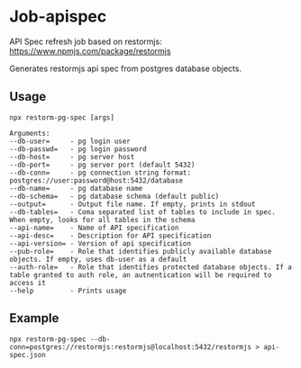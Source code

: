 # Job-apispec
API Spec refresh job based on restormjs: https://www.npmjs.com/package/restormjs

Generates restormjs api spec from postgres database objects. 
## Usage
`npx restorm-pg-spec [args]`
```
Arguments:
--db-user=     - pg login user
--db-passwd=   - pg login password
--db-host=     - pg server host
--db-port=     - pg server port (default 5432)
--db-conn=     - pg connection string format: postgres://user:password@host:5432/database
--db-name=     - pg database name
--db-schema=   - pg database schema (default public)
--output=      - Output file name. If empty, prints in stdout
--db-tables=   - Coma separated list of tables to include in spec. When empty, looks for all tables in the schema
--api-name=    - Name of API specification
--api-desc=    - Description for API specification
--api-version= - Version of api specification
--pub-role=    - Role that identifies publicly available database objects. If empty, uses db-user as a default
--auth-role=   - Role that identifies protected database objects. If a table granted to auth role, an autnentication will be required to access it
--help         - Prints usage
```
## Example
```
npx restorm-pg-spec --db-conn=postgres://restormjs:restormjs@localhost:5432/restormjs > api-spec.json
```
